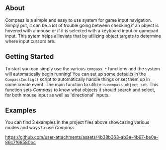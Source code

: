 ## About
Compass is a simple and easy to use system for game input navigation. Simply put, it can be a lot of trouble going between checking if an object is 
hovered with a mouse or if it is selected with a keyboard input or gamepad input. This sytem helps allieviate that by utilizing object targets to determine
where input cursors are.

## Getting Started
To start you can simply use the various `compass_*` functions and the system will automatically begin running! You can set up some defaults in the 
`CompassConfig()` script to automatically handle things or set them up in some create event. The main function to utilize is `compass_object_set`.
This function sets *Compass* to know what objects it should search and select, for both mouse input as well as 'directional' inputs. 

## Examples
You can find 3 examples in the project files above showcasing various modes and ways to use *Compass*


https://github.com/user-attachments/assets/4b38b363-ab3e-4b97-be0a-86c7f68580bc

